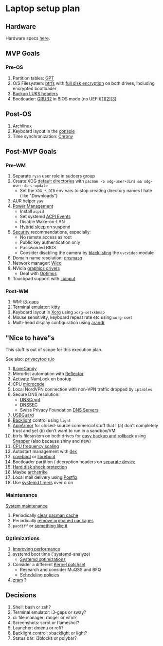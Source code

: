 # Laptop setup plan

## Hardware

Hardware specs [here](./HARDWARE.md).

## MVP Goals

### Pre-OS

1. Partition tables: [GPT](https://wiki.archlinux.org/index.php/GPT)
1. O/S Filesystem: [btrfs](https://wiki.archlinux.org/index.php/Btrfs) with [full disk encryption](https://wiki.archlinux.org/index.php/Dm-crypt/Encrypting_an_entire_system#Btrfs_subvolumes_with_swap) on both drives, including encrypted bootloader
1. [Backup LUKS headers](https://wiki.archlinux.org/index.php/Dm-crypt/Device_encryption#Backup_and_restore)
1. Bootloader: [GRUB2](https://wiki.archlinux.org/index.php/GRUB) in BIOS mode (no UEFI)[[1]](http://techrights.org/wiki/index.php/UEFI)[[2]](http://bytesmedia.co.uk/2012/07/17/richard-stallman-uefi/)[[3]](https://yarchive.net/comp/linux/efi.html)

## Post-OS

1. [Archlinux](https://wiki.archlinux.org/index.php/Installation_guide)
1. Keyboard layout in the [console](https://wiki.archlinux.org/index.php/Linux_console/Keyboard_configuration)
1. Time synchronization: [Chrony](https://wiki.archlinux.org/index.php/Chrony)

## Post-MVP Goals

### Pre-WM

1. Separate `ryan` user role in sudoers group
1. Create XDG [default directories](https://wiki.archlinux.org/index.php/XDG_user_directories#Creating_default_directories) with `pacman -S xdg-user-dirs && xdg-user-dirs-update`
   * Set the `XDG_*_DIR` env vars to stop creating directory names I hate (like "Downloads")
1. AUR helper `yay`
1. [Power Management](https://wiki.archlinux.org/index.php/Power_management)
   * Install `acpid`
   * Set systemd [ACPI Events](https://wiki.archlinux.org/index.php/Power_management#ACPI_events)
   * Disable Wake-on-LAN
   * [Hybrid sleep](https://wiki.archlinux.org/index.php/Power_management#Hybrid-sleep_on_suspend_or_hibernation_request) on suspend
1. [Security](https://wiki.archlinux.org/index.php/Security) recommendations, especially:
   * No remote access as root
   * Public key authentication only
   * Passworded BIOS
   * Consider disabling the camera by [blacklisting](https://wiki.archlinux.org/index.php/Kernel_module#Blacklisting) the `uvcvideo` module
1. Domain name resolution: [dnsmasq](https://wiki.archlinux.org/index.php/Dnsmasq)
1. Network manager: [Wicd](https://wiki.archlinux.org/index.php/Wicd)
1. NVidia [graphics drivers](https://wiki.archlinux.org/index.php/NVIDIA)
   * Deal with [Optimus](https://wiki.archlinux.org/index.php/NVIDIA_Optimus)
1. Touchpad support with [libinput](https://wiki.archlinux.org/index.php/Libinput)

### Post-WM

1. WM: [i3-gaps](https://wiki.archlinux.org/index.php/I3)
1. Terminal emulator: kitty
1. Keyboard layout in [Xorg](https://wiki.archlinux.org/index.php/Xorg/Keyboard_configuration) using `xorg-setxkbmap`
1. Mouse sensitivity, keyboard repeat rate etc using `xorg-xset`
1. Multi-head display configuration using [arandr](https://wiki.archlinux.org/index.php/Multihead#Configuration_using_arandr)

## "Nice to have"s

This stuff is out of scope for this execution plan.

See also: [privacytools.io](https://www.privacytools.io/)

1. [ILoveCandy](https://www.reddit.com/r/archlinux/comments/6r8lk0/i_love_candydo_you/)
1. Mirrorlist automation with [Reflector](https://wiki.archlinux.org/index.php/Reflector#Automation)
1. [Activate](https://wiki.archlinux.org/index.php/Activating_Numlock_on_Bootup) NumLock on bootup
1. CPU [microcode](https://wiki.archlinux.org/index.php/Microcode)
1. Local NordVPN connection with non-VPN traffic dropped by `iptables`
1. Secure DNS resolution:
   * [DNSCrypt](https://wiki.archlinux.org/index.php/Dnscrypt-proxy)
   * [DNSSEC](https://wiki.archlinux.org/index.php/DNSSEC)
   * Swiss Privacy Foundation [DNS Servers](https://web.archive.org/web/20140209065424/http://anonymous-proxy-servers.net/wiki/index.php/Censorship-free_DNS_servers)
1. [USBGuard](https://usbguard.github.io/)
1. [Backlight](https://wiki.archlinux.org/index.php/Backlight) control using `light`
1. [AppArmor](https://wiki.archlinux.org/index.php/AppArmor) for closed-source commercial stuff that I (a) don't completely trust and yet (b) don't want to run in a sandbox/VM
1. btrfs filesystem on both drives for [easy backup and rollback](https://ramsdenj.com/2016/04/05/using-btrfs-for-easy-backup-and-rollback.html) using [Snapper](https://wiki.archlinux.org/index.php/Snapper) (also because shiny and new)
1. [CPU frequency scaling](https://wiki.archlinux.org/index.php/CPU_frequency_scaling)
1. Autostart management with [dex](https://www.archlinux.org/packages/community/any/dex/)
1. [coreboot](https://coreboot.org/) or [libreboot](https://libreboot.org/)
1. Bootloader partition / decryption headers on [separate device](https://wiki.archlinux.org/index.php/Dm-crypt/Specialties#Encrypted_system_using_a_detached_LUKS_header)
1. [Hard disk shock protection](https://wiki.archlinux.org/index.php/Laptop#Hard_disk_shock_protection)
1. Maybe [archstrike](https://archstrike.org/)
1. Local mail delivery using [Postfix](https://wiki.archlinux.org/index.php/Postfix)
1. Use [systemd timers](https://wiki.archlinux.org/index.php/Systemd/Timers#As_a_cron_replacement) over cron

### Maintenance

[System maintenance](https://wiki.archlinux.org/index.php/System_maintenance)

1. Periodically [clear pacman cache](https://wiki.archlinux.org/index.php/Pacman#Cleaning_the_package_cache)
1. Periodically [remove orphaned packages](https://wiki.archlinux.org/index.php/Pacman/Tips_and_tricks#Removing_unused_packages_(orphans))
1. `pacdiff` or [something like it](https://wiki.archlinux.org/index.php/Pacman/Pacnew_and_Pacsave#pacdiff)

### Optimizations

1. [Improving performance](https://wiki.archlinux.org/index.php/Improving_performance)
1. systemd boot time (`systemd-analyze)
   * [Systemd optimizations](https://freedesktop.org/wiki/Software/systemd/Optimizations/)
1. Consider a different [Kernel patchset](https://wiki.archlinux.org/index.php/Kernel#Patches_and_patchsets)
   * Research and consider MuQSS and BFQ
   * [Scheduling policies](https://ck.fandom.com/wiki/SchedulingPolicies)
1. [zram](https://wiki.archlinux.org/index.php/Improving_performance#Zram_or_zswap) ?

## Decisions

1. Shell: bash or zsh?
1. Terminal emulator: i3-gaps or sway?
1. cli file manager: ranger or vifm?
1. Screenshots: scrot or flameshot?
1. Launcher: dmenu or rofi?
1. Backlight control: xbacklight or light?
1. Status bar: i3blocks or polybar?

<!--- vim: nospell -->
